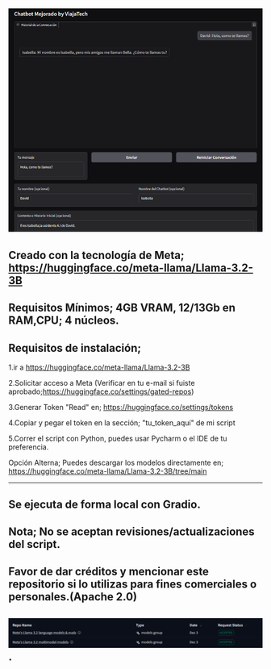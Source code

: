![](https://github.com/viajatech/ChatBotUpgrade/blob/main/GUI%20Chatbot%20Screenshot.png) 
----
Creado con la tecnología de Meta; https://huggingface.co/meta-llama/Llama-3.2-3B 
----
Requisitos Mínimos; 4GB VRAM, 12/13Gb en RAM,CPU; 4 núcleos.
----
Requisitos de instalación;
----
1.ir a https://huggingface.co/meta-llama/Llama-3.2-3B 

2.Solicitar acceso a Meta (Verificar en tu e-mail si fuiste aprobado;https://huggingface.co/settings/gated-repos)

3.Generar Token "Read" en; https://huggingface.co/settings/tokens

4.Copiar y pegar el token en la sección; "tu_token_aquí" de mi script

5.Correr el script con Python, puedes usar Pycharm o el IDE de tu preferencia.

Opción Alterna; Puedes descargar los modelos directamente en; https://huggingface.co/meta-llama/Llama-3.2-3B/tree/main

----
Se ejecuta de forma local con Gradio.
----
Nota; No se aceptan revisiones/actualizaciones del script.
----
Favor de dar créditos y mencionar este repositorio si lo utilizas para fines comerciales o personales.(Apache 2.0)
----
![](https://github.com/viajatech/ChatBotUpgrade/blob/main/Screen%20shot%20request%20status%20meta.png).
----
